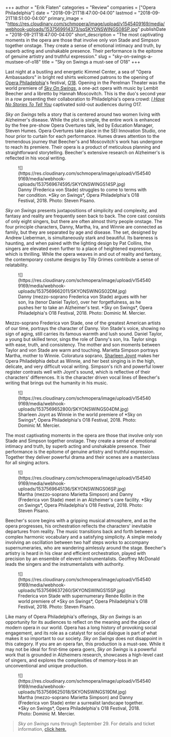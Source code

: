 +++
author = "Erik Flaten"
categories = "Review"
companies = ["Opera Philadelphia"]
date = "2018-09-21T18:47:00-04:00"
lastmod = "2018-09-21T18:51:00-04:00"
primary_image = "https://res.cloudinary.com/schmopera/image/upload/v1545409169/media/webhook-uploads/1537569914373/sqSKYONSWINGS08SP.jpg"
publishDate = "2018-09-21T18:47:00-04:00"
short_description = "The most captivating moments in the opera are those that involve only von Stade and Simpson together onstage. They create a sense of emotional intimacy and truth, by superb acting and unshakable presence. Their performance is the epitome of genuine artistry and truthful expression."
slug = "sky-on-swings-a-mustsee-of-o18"
title = "Sky on Swings a must-see of O18"
+++

Last night at a bustling and energetic Kimmel Center, a sea of "Opera Ambassadors" in bright red shirts welcomed patrons to the opening of [Opera Philadelphia](/scene/companies/opera-philadelphia/)'s festival, [O18](https://www.operaphila.org/festival/). Opening in the Perelman Theater was the world premiere of [*Sky On Swings*](https://www.operaphila.org/whats-on/on-stage-2018-2019/sky-on-swings/), a one-act opera with music by Lembit Beecher and a libretto by Hannah Moscovitch. This is the duo's second year in a row presenting their collaboration to Philadelphia's opera crowd: [*I Have No Stories To Tell You*](/war-stories-o17/) captivated sold-out audiences during O17.

*Sky on Swings* tells a story that is centered around two women living with Alzheimer's disease. While the plot is simple, the entire work is enhanced by the free pre-show Opera Overtures talk, led by Education Manager, Steven Humes. Opera Overtures take place in the SEI Innovation Studio, one hour prior to curtain for each performance. Humes draws attention to the tremendous journey that Beecher's and Moscovitch's work has undergone to reach its premiere. Their opera is a product of meticulous planning and straightforward storytelling. Beecher's extensive research on Alzheimer's is reflected in his vocal writing.

<figure data-type="image">
![](https://res.cloudinary.com/schmopera/image/upload/v1545409169/media/webhook-uploads/1537569674595/SKYONSWINGS14SP.jpg)
<figcaption>Danny (Frederica von Stade) struggles to come to terms with her condition. *Sky on Swings*, Opera Philadelphia's O18 Festival, 2018. Photo: Steven Pisano.</figcaption>
</figure>

*Sky on Swings* presents juxtapositions of simplicity and complexity, and fantasy and reality are frequently seen back to back. The core cast consists of only eight singers, but there are often almost thirty people onstage. The four principle characters, Danny, Martha, Ira, and Winnie are connected as family, but they are separated by age and disease. The set, designed by Andrew Lieberman, is simultaneously stark and beautiful. Its bareness is haunting, and when paired with the lighting design by Pat Collins, the singers are elevated even further to a place of heightened expression, which is thrilling. While the opera weaves in and out of reality and fantasy, the contemporary costume designs by Tilly Grimes contribute a sense of relatability.

<figure data-type="image">
![](https://res.cloudinary.com/schmopera/image/upload/v1545409169/media/webhook-uploads/1537569662011/SKYONSWINGS02DM.jpg)
<figcaption>Danny (mezzo-soprano Frederica von Stade) argues with her son, Ira (tenor Daniel Taylor), over her forgetfulness, as he pushes her to take an Alzheimer's test. *Sky on Swings*, Opera Philadelphia's O18 Festival, 2018. Photo: Dominic M. Mercier.</figcaption>
</figure>

Mezzo-soprano Frederica von Stade, one of the greatest American artists of our time, portrays the character of Danny. Von Stade's voice, showing no sign of aging, still carries its famous warmth and lush sound. Daniel Taylor, a young but skilled tenor, sings the role of Danny's son, Ira. Taylor sings with ease, truth, and consistency. The mother and son moments between Taylor and von Stade are warm and touching. Marietta Simpson portrays Martha, mother to Winnie. Coloratura soprano, [Sharleen Joynt](/scene/people/sharleen-joynt/) makes her Opera Philadelphia debut as Winnie, and her best singing is in the high, delicate, and very difficult vocal writing. Simpson's rich and powerful lower register contrasts well with Joynt's sound, which is reflective of their characters' differences. It is the character driven vocal lines of Beecher's writing that brings out the humanity in his music. 

<figure data-type="image">
![](https://res.cloudinary.com/schmopera/image/upload/v1545409169/media/webhook-uploads/1537569652800/SKYONSWINGS04DM.jpg)
<figcaption>Sharleen Joynt as Winnie in the world premiere of *Sky on Swings*, Opera Philadelphia's O18 Festival, 2018. Photo: Dominic M. Mercier.</figcaption>
</figure>

The most captivating moments in the opera are those that involve only von Stade and Simpson together onstage. They create a sense of emotional intimacy and truth, by superb acting and unshakable presence.  Their performance is the epitome of genuine artistry and truthful expression. Together they deliver powerful drama and their scenes are a masterclass for all singing actors.

<figure data-type="image">
![](https://res.cloudinary.com/schmopera/image/upload/v1545409169/media/webhook-uploads/1537569645136/SKYONSWINGS06SP.jpg)
<figcaption>Martha (mezzo-soprano Marietta Simpson) and Danny (Frederica von Stade) meet in an Alzheimer's care facility. *Sky on Swings*, Opera Philadelphia's O18 Festival, 2018. Photo: Steven Pisano.</figcaption>
</figure>

Beecher's score begins with a gripping musical atmosphere, and as the opera progresses, his orchestration reflects the characters' inevitable departures from reality. The music transitions back and forth between a complex harmonic vocabulary and a satisfying simplicity. A simple melody involving an oscillation between two half steps works to accompany supernumeraries, who are wandering aimlessly around the stage. Beecher's artistry is heard in his clear and efficient orchestration, played with precision by an ensemble of elevent instrumentalists. Geoffrey McDonald leads the singers and the instrumentalists with authority.

<figure data-type="image">
![](https://res.cloudinary.com/schmopera/image/upload/v1545409169/media/webhook-uploads/1537569637260/SKYONSWINGS15SP.jpg)
<figcaption>Frederica von Stade with supernumerary Renée Rollin in the world premiere of *Sky on Swings*, Opera Philadelphia's O18 Festival, 2018. Photo: Steven Pisano.</figcaption>
</figure>

Like many of Opera Philadelphia's offerings, *Sky on Swings* is an opportunity for its audiences to reflect on the meaning and the place of modern opera in our world. Opera has a long history of provoking social engagement, and its role as a catalyst for social dialogue is part of what makes it so important to our society. *Sky on Swings* does not disappoint in this category. If you are an opera fan, this production is a must-see. While it may not be ideal for first-time opera goers, *Sky on Swings* is a powerful work that is grounded in Alzheimers research, showcases a high-level cast of singers, and explores the complexities of memory-loss in an unconventional and unique production. 

<figure data-type="image">
![](https://res.cloudinary.com/schmopera/image/upload/v1545409169/media/webhook-uploads/1537569625018/SKYONSWINGS19DM.jpg)
<figcaption>Martha (mezzo-soprano Marietta Simpson) and Danny (Frederica von Stade) enter a surrealist landscape together. *Sky on Swings*, Opera Philadelphia's O18 Festival, 2018. Photo: Dominic M. Mercier.</figcaption>
</figure>

>*Sky on Swings* runs through September 29. For details and ticket information, [click here.](https://www.operaphila.org/whats-on/on-stage-2018-2019/sky-on-swings/)
